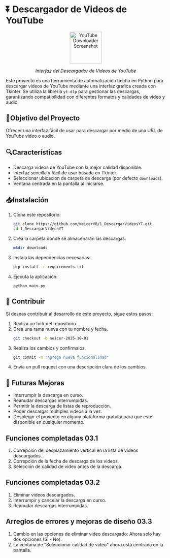 # ⏬ Descargador de Videos de YouTube

<div align="center">
   <img src="https://cdn-icons-png.flaticon.com/128/2504/2504965.png" alt="YouTube Downloader Screenshot" width="100">
   <p><em>Interfaz del Descargador de Videos de YouTube</em></p>
</div>

Este proyecto es una herramienta de automatización hecha en Python para descargar videos de YouTube mediante una interfaz gráfica creada con Tkinter. Se utiliza la librería `yt-dlp` para gestionar las descargas, garantizando compatibilidad con diferentes formatos y calidades de video y audio.

## 🎯Objetivo del Proyecto

Ofrecer una interfaz fácil de usar para descargar por medio de una URL de YouTube video o audio.

## 🔍Características

- Descarga videos de YouTube con la mejor calidad disponible.
- Interfaz sencilla y fácil de usar basada en Tkinter.
- Seleccionar ubicación de carpeta de descarga (por defecto `downloads`).
- Ventana centrada en la pantalla al iniciarse.

## 📥Instalación

1. Clona este repositorio:
   ```sh
   git clone https://github.com/NeicerVB/1_DescargarVideosYT.git
   cd 1_DescargarVideosYT
   ```

2. Crea la carpeta donde se almacenarán las descargas:
   ```sh
   mkdir downloads
   ```

3. Instala las dependencias necesarias:
   ```sh
   pip install -r requirements.txt
   ```

4. Ejecuta la aplicación:
   ```shv
   python main.py
   ```

## 🤝 Contribuir

Si deseas contribuir al desarrollo de este proyecto, sigue estos pasos:

1. Realiza un fork del repositorio.
2. Crea una rama nueva con tu nombre y fecha.
   ```sh
   git checkout -b neicer-2025-10-01
   ```
3. Realiza los cambios y confírmalos.
   ```sh
   git commit -m "Agrega nueva funcionalidad"
   ```
4. Envía un pull request con una descripción clara de los cambios.

## 🚀 Futuras Mejoras
- Interrumpir la descarga en curso.
- Reanudar descargas interrumpidas.
- Permitir la descarga de listas de reproducción.
- Poder descargar múltiples videos a la vez.
- Desplegar el proyecto en alguna plataforma gratuita para que esté disponible en cualquier momento.

## Funciones completadas 03.1
1. Correpción del desplazamiento vertical en la lista de videos descargados.
2. Correpción de la fecha de descarga de los videos.
3. Selección de calidad de video antes de la descarga.

## Funciones completadas 03.2
1. Eliminar videos descargados.
2. Interrumpir y cancelar la descarga en curso.
3. Reanudar descargas interrumpidas.

## Arreglos de errores y mejoras de diseño 03.3
1. Cambio en las opciones de eliminar video descargado: Ahora solo hay dos opciones (Si - No).
2. La ventana de "Seleccionar calidad de video" ahora está centrada en la pantalla.